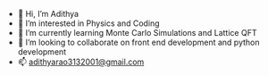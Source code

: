 - 👋 Hi, I’m Adithya
- 👀 I’m interested in Physics and Coding
- 🌱 I’m currently learning Monte Carlo Simulations and Lattice QFT
- 💞️ I’m looking to collaborate on front end development and python development
- 📫 adithyarao3132001@gmail.com

<!---
adithyarao3103/adithyarao3103 is a ✨ special ✨ repository because its `README.md` (this file) appears on your GitHub profile.
You can click the Preview link to take a look at your changes.
--->
